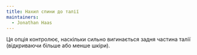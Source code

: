 ```yaml
---
title: Нахил спини до талії
maintainers:
  - Jonathan Haas
---
```


Ця опція контролює, наскільки сильно вигинається задня частина талії (відкриваючи більше або менше шкіри).
